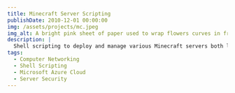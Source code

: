 ```yaml
---
title: Minecraft Server Scripting
publishDate: 2010-12-01 00:00:00
img: /assets/projects/mc.jpeg
img_alt: A bright pink sheet of paper used to wrap flowers curves in front of rich blue background
description: |
  Shell scripting to deploy and manage various Minecraft servers both locally and on Microsoft Azure
tags:
  - Computer Networking
  - Shell Scripting
  - Microsoft Azure Cloud
  - Server Security
---
```

